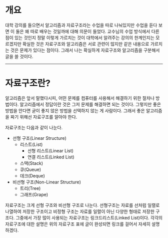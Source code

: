 # 개요
대학 강의를 들으면서 알고리즘과 자료구조라는 수업을 따로 나눠있지만
수업을 듣다 보면 이 둘은 왜 따로 배우는 것일까에 대해 의문이 들었다.
교수님의 수업 방식에서 다른 점이 있는 것인지 정말 이렇게 가르치는 것이
대학에서 알려주는 강의의 한계인지는 모르겠지만 확실한 것은
자료구조와 알고리즘은 서로 관련이 많지만 같은 내용으로 가르치는 것은
문제가 있다는 점이다. 그래서 나는 확실하게 자료구조와 알고리즘을 구분해서 글을 쓸 것이다.

-----------------------------------------------------------------------

# 자료구조란?
알고리즘은 앞서 말했다시피, 어떤 문제를 컴퓨터를 사용해서 해결하기 위한 절차나 방법이다.
알고리즘에서 정답이란 것은 그저 문제를 해결하면 되는 것이다.
그렇지만 좋은 방법을 안다면 굳이 좋지 않은 방법을 선택하지 않는 게 사람이다.
그래서 좋은 알고리즘을 짜기 위해선 자료구조를 알아야 한다.

자료구조는 다음과 같이 나눈다.

* 선형 구조(Linear Structure)
  * 리스트(List)
    * 선형 리스트(Linear List)
    * 연결 리스트(Linked List)
  * 스택(Stack)
  * 큐(Queue)
  * 데크(Deque)
* 비선형 구조(Non-Linear Structure)
  * 트리(Tree)
  * 그래프(Grape)

자료구조는 크게 선형 구조와 비선형 구조로 나눈다.
선형구조는 자료를 선처럼 일렬로 나열하여 저장한 구조이고
비정형 구조는 자료를 일렬이 아닌 다양한 형태로 저장한 구조다.
그중에서 가장 많이 사용되는 자료구조는 링크드리스트(Linked List)이다.
각각의 자료구조에 대한 설명은 위의 자료구조 표에 글이 완성되면 링크를 걸어서 자세히 설명하겠다.
